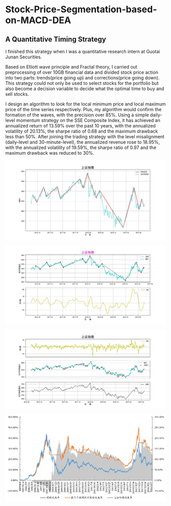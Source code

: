 # Stock-Price-Segmentation-based-on-MACD-DEA
## A Quantitative Timing Strategy

I finished this strategy when I was a quantitative research intern at Guotai Junan Securities.

Based on Elliott wave principle and Fractal theory, I carried out preprocessing of over 10GB financial data and divided stock price action into two parts: trends(price going up) and corrections(price going down). This strategy could not only be used to select stocks for the portfolio but also become a decision variable to decide what the optimal time to buy and sell stocks.

I design an algorithm to look for the local minimum price and local maximum price of the time series respectively. Plus, my algorithm would confirm the formation of the waves, with the precision over 85%. Using a simple daily-level momentum strategy on the SSE Composite Index, it has achieved an annualized return of 13.59% over the past 10 years, with the annualized volatility of 20.13%, the sharpe ratio of 0.68 and the maximum drawback less than 50%. After joining the trading strategy with the level misalignment (daily-level and 30-minute-level), the annualized revenue rose to 18.95%, with the annualized volatility of 19.59%, the sharpe ratio of 0.97 and the maximum drawback was reduced to 30%.

![Image_text](https://github.com/LWalker2017/Stock-Price-Segmentation-based-on-MACD-DEA/blob/master/image/1day-30min-combine.png)

![Image_text](https://github.com/LWalker2017/Stock-Price-Segmentation-based-on-MACD-DEA/blob/master/image/20160701-20190701-1day.png)

![Image_text](https://github.com/LWalker2017/Stock-Price-Segmentation-based-on-MACD-DEA/blob/master/image/20160701-20190701-30min.png)

<div align=center><img src="https://github.com/LWalker2017/Stock-Price-Segmentation-based-on-MACD-DEA/blob/master/image/momentum-return.png"/></div>
